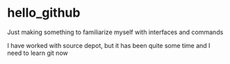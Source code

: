 # hello_github
Just making something to familiarize myself with interfaces and commands


I have worked with source depot, but it has been quite some time and I need to learn git now

